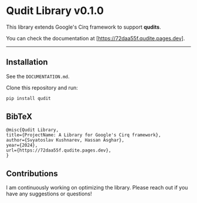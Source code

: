 # Qudit Library v0.1.0

This library extends Google's Cirq framework to support **qudits**.

You can check the documentation at [https://72daa55f.qudite.pages.dev].

---

## Installation

See the `DOCUMENTATION.md`.

Clone this repository and run:

```bash
pip install qudit
```

## BibTeX

```
@misc{Qudit Library,
title={ProjectName: A Library for Google's Cirq framework},
author={Svyatoslav Kushnarev, Hassan Asghar},
year={2024},
url={https://72daa55f.qudite.pages.dev},
}
```

## Contributions

I am continuously working on optimizing the library. Please reach out if you have any suggestions or questions!

